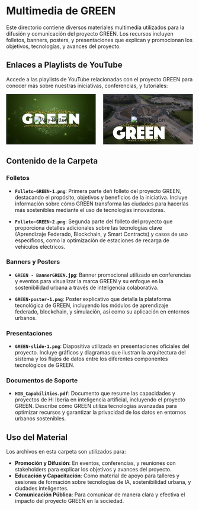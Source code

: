 # Multimedia de GREEN

Este directorio contiene diversos materiales multimedia utilizados para la difusión y comunicación del proyecto GREEN. Los recursos incluyen folletos, banners, posters, y presentaciones que explican y promocionan los objetivos, tecnologías, y avances del proyecto.

## Enlaces a Playlists de YouTube

Accede a las playlists de YouTube relacionadas con el proyecto GREEN para conocer más sobre nuestras iniciativas, conferencias, y tutoriales:

<div style="display: flex; justify-content: center; align-items: center; gap: 20px;">
  <a href="https://www.youtube.com/playlist?list=PLZTVw7aFUwDrXejautXrym9g4RuMne1TP" style="position:relative; display:inline-block;">
    <img src="green_playlist1.jpg" alt="Playlist 1" style="width:400px;"/>
    <img src="https://img.icons8.com/ios-filled/50/ff0000/play-button-circled.png" alt="Play Button" style="position:absolute; top:50%; left:50%; transform:translate(-50%, -50%);"/>
  </a>
  
  <a href="https://www.youtube.com/playlist?list=PLZTVw7aFUwDrMLNpDvOcvoMNOZkmEDu-7" style="position:relative; display:inline-block;">
    <img src="green_playlist2.jpg" alt="Playlist 2" style="width:400px;"/>
    <img src="https://img.icons8.com/ios-filled/50/ff0000/play-button-circled.png" alt="Play Button" style="position:absolute; top:50%; left:50%; transform:translate(-50%, -50%);"/>
  </a>
</div>

## Contenido de la Carpeta

### Folletos

- **`Folleto-GREEN-1.png`**: Primera parte deñ folleto del proyecto GREEN, destacando el propósito, objetivos y beneficios de la iniciativa. Incluye información sobre cómo GREEN transforma las ciudades para hacerlas más sostenibles mediante el uso de tecnologías innovadoras.

- **`Folleto-GREEN-2.png`**: Segunda parte del folleto del proyecto que proporciona detalles adicionales sobre las tecnologías clave (Aprendizaje Federado, Blockchain, y Smart Contracts) y casos de uso específicos, como la optimización de estaciones de recarga de vehículos eléctricos.

### Banners y Posters

- **`GREEN - BannerGREEN.jpg`**: Banner promocional utilizado en conferencias y eventos para visualizar la marca GREEN y su enfoque en la sostenibilidad urbana a través de inteligencia colaborativa.

- **`GREEN-poster-1.png`**: Poster explicativo que detalla la plataforma tecnológica de GREEN, incluyendo los módulos de aprendizaje federado, blockchain, y simulación, así como su aplicación en entornos urbanos.

### Presentaciones

- **`GREEN-slide-1.png`**: Diapositiva utilizada en presentaciones oficiales del proyecto. Incluye gráficos y diagramas que ilustran la arquitectura del sistema y los flujos de datos entre los diferentes componentes tecnológicos de GREEN.

### Documentos de Soporte

- **`HIB_Capabilities.pdf`**: Documento que resume las capacidades y proyectos de HI Iberia en inteligencia artificial, incluyendo el proyecto GREEN. Describe cómo GREEN utiliza tecnologías avanzadas para optimizar recursos y garantizar la privacidad de los datos en entornos urbanos sostenibles.

## Uso del Material

Los archivos en esta carpeta son utilizados para:

- **Promoción y Difusión**: En eventos, conferencias, y reuniones con stakeholders para explicar los objetivos y avances del proyecto.
- **Educación y Capacitación**: Como material de apoyo para talleres y sesiones de formación sobre tecnologías de IA, sostenibilidad urbana, y ciudades inteligentes.
- **Comunicación Pública**: Para comunicar de manera clara y efectiva el impacto del proyecto GREEN en la sociedad.

